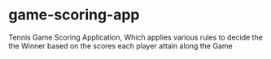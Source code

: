 # game-scoring-app
Tennis Game Scoring Application, Which applies  various rules to decide the the Winner based on the scores each player attain along the Game
